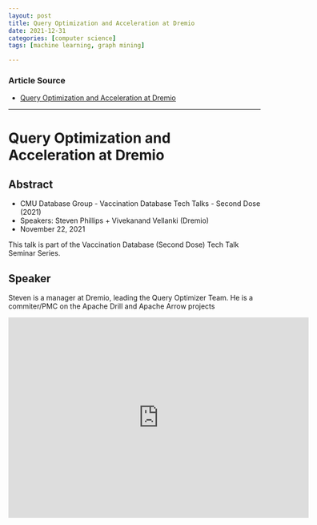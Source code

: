 ```yaml
---
layout: post
title: Query Optimization and Acceleration at Dremio
date: 2021-12-31
categories: [computer science]
tags: [machine learning, graph mining]

---
```


### Article Source

* [Query Optimization and Acceleration at Dremio](https://www.youtube.com/watch?v=IOIgcgzw93Y&list=PLSE8ODhjZXjbDOFN4U4-Uv95-N8sgzs5D&index=11)


---

# Query Optimization and Acceleration at Dremio

## Abstract

* CMU Database Group - Vaccination Database Tech Talks - Second Dose (2021)
* Speakers: Steven Phillips + Vivekanand Vellanki (Dremio)
* November 22, 2021

This talk is part of the Vaccination Database (Second Dose) Tech Talk Seminar Series.

## Speaker
Steven is a manager at Dremio, leading the Query Optimizer Team. He is a commiter/PMC on the Apache Drill and Apache Arrow projects

<iframe width="600" height="400" src="https://www.youtube.com/embed/IOIgcgzw93Y" title="YouTube video player" frameborder="0" allow="accelerometer; autoplay; clipboard-write; encrypted-media; gyroscope; picture-in-picture" allowfullscreen></iframe>